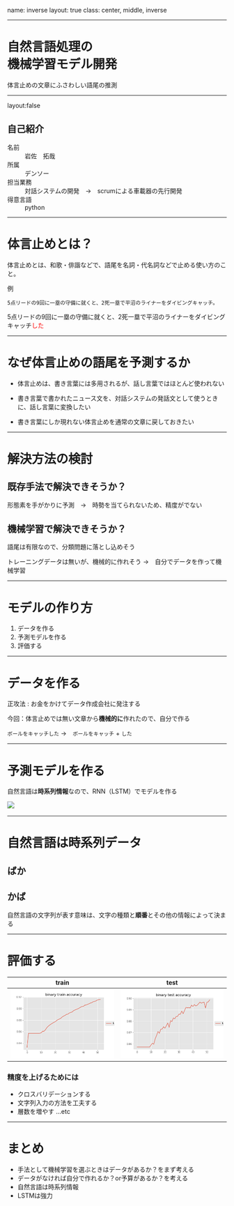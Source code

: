 name: inverse
layout: true
class: center, middle, inverse

---

# 自然言語処理の<br>機械学習モデル開発
体言止めの文章にふさわしい語尾の推測

---
layout:false
## 自己紹介

<dl>
  <dt>名前</dt>
  <dd>岩佐　拓哉</dd>
  <dt>所属</dt>
  <dd>デンソー</dd>
  <dt>担当業務</dt>
  <dd>対話システムの開発　→　scrumによる車載器の先行開発</dd>
  <dt>得意言語</dt>
  <dd>python</dd>
<dl>

---

# 体言止めとは？

体言止めとは、和歌・俳諧などで、語尾を名詞・代名詞などで止める使い方のこと。

例

`
5点リードの9回に一塁の守備に就くと、2死一塁で平沼のライナーをダイビングキャッチ。
`

5点リードの9回に一塁の守備に就くと、2死一塁で平沼のライナーをダイビングキャッチ<font color='red'>した</font>

---

# なぜ体言止めの語尾を予測するか

- 体言止めは、書き言葉には多用されるが、話し言葉ではほとんど使われない

- 書き言葉で書かれたニュース文を、対話システムの発話文として使うときに、話し言葉に変換したい

- 書き言葉にしか現れない体言止めを通常の文章に戻しておきたい


---

# 解決方法の検討

## 既存手法で解決できそうか？
形態素を手がかりに予測　→　時勢を当てられないため、精度がでない

## 機械学習で解決できそうか？

語尾は有限なので、分類問題に落とし込めそう

トレーニングデータは無いが、機械的に作れそう
→　自分でデータを作って機械学習

---

# モデルの作り方

1. データを作る
2. 予測モデルを作る
3. 評価する

---

# データを作る

正攻法 : お金をかけてデータ作成会社に発注する

今回：体言止めでは無い文章から**機械的に**作れたので、自分で作る

`ボールをキャッチした` →　`ボールをキャッチ` + `した`

---

# 予測モデルを作る

自然言語は**時系列情報**なので、RNN（LSTM）でモデルを作る

![](https://image.slidesharecdn.com/20150831jcsssummer-150901075627-lva1-app6892/95/-44-638.jpg?cb=1441094377)

---

# 自然言語は時系列データ

## ばか

## かば

自然言語の文字列が表す意味は、文字の種類と**順番**とその他の情報によって決まる

---

# 評価する

|train|test|
|:--:|:--:|
|![train](images/binary_train_accuracy.png)|![test](images/binary_test_accuracy.png)|

### 精度を上げるためには

- クロスバリデーションする
- 文字列入力の方法を工夫する
- 層数を増やす
...etc

<!-- <img src="images/binary_train_accuracy.png"><img src="images/binary_test_accuracy.png"> -->

---

# まとめ

- 手法として機械学習を選ぶときはデータがあるか？をまず考える
- データがなければ自分で作れるか？or予算があるか？を考える
- 自然言語は時系列情報
- LSTMは強力
